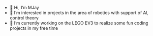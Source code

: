- 👋 Hi, I’m MJay
- 👀 I’m interested in projects in the area of robotics with support of AI, control theory 
- 🌱 I’m currently working on the LEGO EV3 to realize some fun coding projects in my free time

<!---
MJaschul/MJaschul is a ✨ special ✨ repository because its `README.md` (this file) appears on your GitHub profile.
You can click the Preview link to take a look at your changes.
--->
